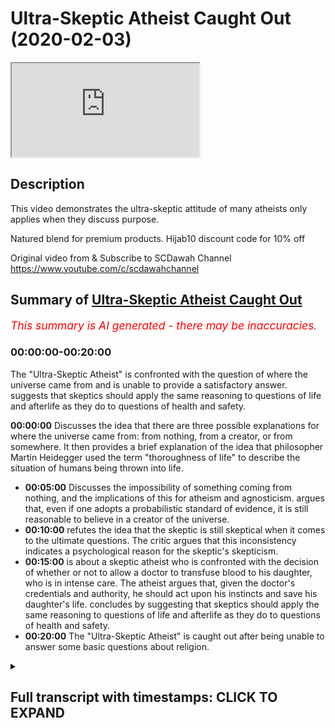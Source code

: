 # Ultra-Skeptic Atheist Caught Out (2020-02-03)

<iframe loading='lazy' allow='autoplay' src='https://www.youtube.com/embed/ejpxks97j3o'></iframe>

## Description

This video demonstrates the ultra-skeptic attitude of many atheists only applies when they discuss purpose.

Natured blend for premium products. Hijab10 discount code for 10% off

Original video from & Subscribe to SCDawah Channel
<https://www.youtube.com/c/scdawahchannel>

## Summary of [Ultra-Skeptic Atheist Caught Out](https://www.youtube.com/watch?v=ejpxks97j3o)

*<span style="color:red; font-size:125%">This summary is AI generated - there may be inaccuracies</span>. [](/)*

### <a onclick="modifyYTiframeseektime('0')">00:00:00-00:20:00</a>

The "Ultra-Skeptic Atheist" is confronted with the question of where the universe came from and is unable to provide a satisfactory answer.  suggests that skeptics should apply the same reasoning to questions of life and afterlife as they do to questions of health and safety.

**<a onclick="modifyYTiframeseektime('0')">00:00:00</a>** Discusses the idea that there are three possible explanations for where the universe came from: from nothing, from a creator, or from somewhere. It then provides a brief explanation of the idea that philosopher Martin Heidegger used the term "thoroughness of life" to describe the situation of humans being thrown into life.

* **<a onclick="modifyYTiframeseektime('300')">00:05:00</a>** Discusses the impossibility of something coming from nothing, and the implications of this for atheism and agnosticism. argues that, even if one adopts a probabilistic standard of evidence, it is still reasonable to believe in a creator of the universe.
* **<a onclick="modifyYTiframeseektime('600')">00:10:00</a>**  refutes the idea that the skeptic is still skeptical when it comes to the ultimate questions. The critic argues that this inconsistency indicates a psychological reason for the skeptic's skepticism.
* **<a onclick="modifyYTiframeseektime('900')">00:15:00</a>**  is about a skeptic atheist who is confronted with the decision of whether or not to allow a doctor to transfuse blood to his daughter, who is in intense care. The atheist argues that, given the doctor's credentials and authority, he should act upon his instincts and save his daughter's life.  concludes by suggesting that skeptics should apply the same reasoning to questions of life and afterlife as they do to questions of health and safety.
* **<a onclick="modifyYTiframeseektime('1200')">00:20:00</a>** The "Ultra-Skeptic Atheist" is caught out after being unable to answer some basic questions about religion.

<details><summary><h2>Full transcript with timestamps: CLICK TO EXPAND</h2></summary>

<a onclick="modifyYTiframeseektime('0')">0:00:00</a> ikaw our sponsors nature's blend  
<a onclick="modifyYTiframeseektime('3')">0:00:03</a> producers of premium Ethiopian black  
<a onclick="modifyYTiframeseektime('6')">0:00:06</a> seed products if you put her job 10  
<a onclick="modifyYTiframeseektime('9')">0:00:09</a> you'll get 10% off your purchase check  
<a onclick="modifyYTiframeseektime('13')">0:00:13</a> out their links underneath in the  
<a onclick="modifyYTiframeseektime('16')">0:00:16</a> description box or if there is one that  
<a onclick="modifyYTiframeseektime('19')">0:00:19</a> is actually objective which everyone  
<a onclick="modifyYTiframeseektime('21')">0:00:21</a> should be fulfilling I don't see how it  
<a onclick="modifyYTiframeseektime('24')">0:00:24</a> could be objective this is it's nothing  
<a onclick="modifyYTiframeseektime('27')">0:00:27</a> utopian not always it can actually it  
<a onclick="modifyYTiframeseektime('30')">0:00:30</a> doesn't have some utopian so let me tell  
<a onclick="modifyYTiframeseektime('32')">0:00:32</a> you something I always give this example  
<a onclick="modifyYTiframeseektime('34')">0:00:34</a> alright so I want to put it to you say  
<a onclick="modifyYTiframeseektime('37')">0:00:37</a> for example if me and you go to sleep  
<a onclick="modifyYTiframeseektime('39')">0:00:39</a> today yes and we wake up and we find  
<a onclick="modifyYTiframeseektime('42')">0:00:42</a> ourselves say on a plane or let's say on  
<a onclick="modifyYTiframeseektime('46')">0:00:46</a> a train yeah and the people are around  
<a onclick="modifyYTiframeseektime('49')">0:00:49</a> us they're talking to each other yeah  
<a onclick="modifyYTiframeseektime('51')">0:00:51</a> and they're eating food and they're  
<a onclick="modifyYTiframeseektime('53')">0:00:53</a> having a good time  
<a onclick="modifyYTiframeseektime('55')">0:00:55</a> what's the first thing you're gonna want  
<a onclick="modifyYTiframeseektime('57')">0:00:57</a> to know you went to sleep tonight  
<a onclick="modifyYTiframeseektime('59')">0:00:59</a> instead of waking up in your bed you  
<a onclick="modifyYTiframeseektime('61')">0:01:01</a> wake up on a train yeah  
<a onclick="modifyYTiframeseektime('64')">0:01:04</a> so why are you gonna you people around  
<a onclick="modifyYTiframeseektime('66')">0:01:06</a> you eating the conversating what you  
<a onclick="modifyYTiframeseektime('68')">0:01:08</a> want to know what they're eating what  
<a onclick="modifyYTiframeseektime('73')">0:01:13</a> they eat hungry ok so minute so they're  
<a onclick="modifyYTiframeseektime('75')">0:01:15</a> view they've given you some of the food  
<a onclick="modifyYTiframeseektime('76')">0:01:16</a> right so now the train keeps going  
<a onclick="modifyYTiframeseektime('79')">0:01:19</a> forward remember you went to sleep in  
<a onclick="modifyYTiframeseektime('81')">0:01:21</a> your own bed tonight yeah you woke up  
<a onclick="modifyYTiframeseektime('83')">0:01:23</a> and it's on a train I woke up on the  
<a onclick="modifyYTiframeseektime('85')">0:01:25</a> train yes yeah good all right so that's  
<a onclick="modifyYTiframeseektime('87')">0:01:27</a> the first question you're gonna have  
<a onclick="modifyYTiframeseektime('88')">0:01:28</a> right how did I get here and where is  
<a onclick="modifyYTiframeseektime('91')">0:01:31</a> the train wherever it is where is it  
<a onclick="modifyYTiframeseektime('94')">0:01:34</a> going  
<a onclick="modifyYTiframeseektime('94')">0:01:34</a> where is this train going yes I can  
<a onclick="modifyYTiframeseektime('97')">0:01:37</a> someone the train yes so means someone  
<a onclick="modifyYTiframeseektime('99')">0:01:39</a> so what am I doing with a train  
<a onclick="modifyYTiframeseektime('101')">0:01:41</a> I do think these are legitimate  
<a onclick="modifyYTiframeseektime('102')">0:01:42</a> questions it's very legit why why yeah  
<a onclick="modifyYTiframeseektime('106')">0:01:46</a> one song one song I was in my bed yeah  
<a onclick="modifyYTiframeseektime('109')">0:01:49</a> now I'm on a train I get there so he was  
<a onclick="modifyYTiframeseektime('111')">0:01:51</a> thrown into the reality of being on a  
<a onclick="modifyYTiframeseektime('113')">0:01:53</a> train after having not been there before  
<a onclick="modifyYTiframeseektime('115')">0:01:55</a> right but the train in this analogy here  
<a onclick="modifyYTiframeseektime('118')">0:01:58</a> is like life because we've were thrown  
<a onclick="modifyYTiframeseektime('121')">0:02:01</a> into the reality of life okay after  
<a onclick="modifyYTiframeseektime('123')">0:02:03</a> having not been here before and we're  
<a onclick="modifyYTiframeseektime('126')">0:02:06</a> going somewhere we came from somewhere  
<a onclick="modifyYTiframeseektime('128')">0:02:08</a> and we're doing something here you know  
<a onclick="modifyYTiframeseektime('130')">0:02:10</a> I mean yes so we took him when I was a  
<a onclick="modifyYTiframeseektime('133')">0:02:13</a> baby  
<a onclick="modifyYTiframeseektime('134')">0:02:14</a> where was not before I'm saying is that  
<a onclick="modifyYTiframeseektime('138')">0:02:18</a> we've been thrown into life yeah there  
<a onclick="modifyYTiframeseektime('140')">0:02:20</a> was a time where you and I did not exist  
<a onclick="modifyYTiframeseektime('141')">0:02:21</a> and then there was a time where we  
<a onclick="modifyYTiframeseektime('143')">0:02:23</a> existed and we were aware of our own  
<a onclick="modifyYTiframeseektime('145')">0:02:25</a> reality yes so this is analogous to what  
<a onclick="modifyYTiframeseektime('148')">0:02:28</a> I've just explained maybe not exactly  
<a onclick="modifyYTiframeseektime('149')">0:02:29</a> that I just bought this in some extent  
<a onclick="modifyYTiframeseektime('151')">0:02:31</a> insane it's the direct knowledge just a  
<a onclick="modifyYTiframeseektime('153')">0:02:33</a> little bit cool that's all right because  
<a onclick="modifyYTiframeseektime('155')">0:02:35</a> you've been through look one guy called  
<a onclick="modifyYTiframeseektime('157')">0:02:37</a> Martin Heidegger he's a German  
<a onclick="modifyYTiframeseektime('158')">0:02:38</a> philosopher yeah he used his term which  
<a onclick="modifyYTiframeseektime('161')">0:02:41</a> is very interesting it's good  
<a onclick="modifyYTiframeseektime('162')">0:02:42</a> the thoroughness of life he said that  
<a onclick="modifyYTiframeseektime('164')">0:02:44</a> you've been thrown into life you've been  
<a onclick="modifyYTiframeseektime('166')">0:02:46</a> chucked into life yeah because there was  
<a onclick="modifyYTiframeseektime('168')">0:02:48</a> a time where you were not here all right  
<a onclick="modifyYTiframeseektime('171')">0:02:51</a> you did not exist at one point now you  
<a onclick="modifyYTiframeseektime('172')">0:02:52</a> exist and you're in this world and you  
<a onclick="modifyYTiframeseektime('174')">0:02:54</a> can you can put you can conceive of that  
<a onclick="modifyYTiframeseektime('177')">0:02:57</a> reality you can realise your own  
<a onclick="modifyYTiframeseektime('179')">0:02:59</a> existence you I mean there's a big gap  
<a onclick="modifyYTiframeseektime('183')">0:03:03</a> analogy there might be but the analogy  
<a onclick="modifyYTiframeseektime('185')">0:03:05</a> is not going to be perfect but when you  
<a onclick="modifyYTiframeseektime('188')">0:03:08</a> see the questions here right the  
<a onclick="modifyYTiframeseektime('189')">0:03:09</a> question is when you were on the train  
<a onclick="modifyYTiframeseektime('191')">0:03:11</a> whether I come from what am I doing here  
<a onclick="modifyYTiframeseektime('194')">0:03:14</a> or one might go insistant existence your  
<a onclick="modifyYTiframeseektime('196')">0:03:16</a> questions what Karl Popper called the  
<a onclick="modifyYTiframeseektime('198')">0:03:18</a> ultimate questions yeah so now the  
<a onclick="modifyYTiframeseektime('200')">0:03:20</a> questions are still applicable because  
<a onclick="modifyYTiframeseektime('202')">0:03:22</a> now we've come from somewhere yes we're  
<a onclick="modifyYTiframeseektime('205')">0:03:25</a> doing something I will go in somewhere  
<a onclick="modifyYTiframeseektime('207')">0:03:27</a> yeah okay so where we're gonna go well  
<a onclick="modifyYTiframeseektime('210')">0:03:30</a> first of all the first question is where  
<a onclick="modifyYTiframeseektime('212')">0:03:32</a> did we come from that's an important one  
<a onclick="modifyYTiframeseektime('214')">0:03:34</a> it is so here's what I'll say to you  
<a onclick="modifyYTiframeseektime('216')">0:03:36</a> look you came from your parents and they  
<a onclick="modifyYTiframeseektime('219')">0:03:39</a> came from their parents and so on and so  
<a onclick="modifyYTiframeseektime('222')">0:03:42</a> forth but they couldn't be an infinite  
<a onclick="modifyYTiframeseektime('223')">0:03:43</a> regress of predecessors right so there  
<a onclick="modifyYTiframeseektime('226')">0:03:46</a> had to be somewhere we're all fired in  
<a onclick="modifyYTiframeseektime('228')">0:03:48</a> the same way this universe came from  
<a onclick="modifyYTiframeseektime('230')">0:03:50</a> somewhere there couldn't be  
<a onclick="modifyYTiframeseektime('231')">0:03:51</a> infinite regress of universes or causes  
<a onclick="modifyYTiframeseektime('234')">0:03:54</a> because then the universe wouldn't come  
<a onclick="modifyYTiframeseektime('236')">0:03:56</a> into existence right just like they  
<a onclick="modifyYTiframeseektime('238')">0:03:58</a> couldn't be an infinite regress of  
<a onclick="modifyYTiframeseektime('239')">0:03:59</a> predecessors of eyes you wouldn't come  
<a onclick="modifyYTiframeseektime('240')">0:04:00</a> into existence one second one second yes  
<a onclick="modifyYTiframeseektime('243')">0:04:03</a> yes infinite regress to the universe yes  
<a onclick="modifyYTiframeseektime('247')">0:04:07</a> look if we say that you came from your  
<a onclick="modifyYTiframeseektime('249')">0:04:09</a> parents oh yeah and then they came from  
<a onclick="modifyYTiframeseektime('251')">0:04:11</a> their parents what I'm saying to you is  
<a onclick="modifyYTiframeseektime('253')">0:04:13</a> that they couldn't have been an infinite  
<a onclick="modifyYTiframeseektime('255')">0:04:15</a> regress of predecessors of that people  
<a onclick="modifyYTiframeseektime('257')">0:04:17</a> your parents in Paris in Paris otherwise  
<a onclick="modifyYTiframeseektime('258')">0:04:18</a> you wouldn't have never been existed  
<a onclick="modifyYTiframeseektime('260')">0:04:20</a> right because there had to be a place  
<a onclick="modifyYTiframeseektime('262')">0:04:22</a> where it started isn't it in the same  
<a onclick="modifyYTiframeseektime('264')">0:04:24</a> way they couldn't be an infinite regress  
<a onclick="modifyYTiframeseektime('265')">0:04:25</a> of entities before the universe  
<a onclick="modifyYTiframeseektime('268')">0:04:28</a> otherwise the universe wouldn't have  
<a onclick="modifyYTiframeseektime('269')">0:04:29</a> started in the same way once again is it  
<a onclick="modifyYTiframeseektime('272')">0:04:32</a> the same you see the scale yeah yeah  
<a onclick="modifyYTiframeseektime('276')">0:04:36</a> we're just inferring that's how we  
<a onclick="modifyYTiframeseektime('279')">0:04:39</a> happen that's what an inference but the  
<a onclick="modifyYTiframeseektime('281')">0:04:41</a> question is this is that you've you've  
<a onclick="modifyYTiframeseektime('283')">0:04:43</a> got sorry  
<a onclick="modifyYTiframeseektime('284')">0:04:44</a> so you've you've got you've got options  
<a onclick="modifyYTiframeseektime('287')">0:04:47</a> you've got options in front of you so  
<a onclick="modifyYTiframeseektime('289')">0:04:49</a> you've got option one is that the  
<a onclick="modifyYTiframeseektime('291')">0:04:51</a> universe came from nothing option two is  
<a onclick="modifyYTiframeseektime('294')">0:04:54</a> that the universe created itself or  
<a onclick="modifyYTiframeseektime('297')">0:04:57</a> option three is that the universe came  
<a onclick="modifyYTiframeseektime('298')">0:04:58</a> from somewhere right or something so  
<a onclick="modifyYTiframeseektime('302')">0:05:02</a> we're saying okay option one isn't  
<a onclick="modifyYTiframeseektime('303')">0:05:03</a> impossibility because the universe  
<a onclick="modifyYTiframeseektime('305')">0:05:05</a> couldn't have come from nothing yes  
<a onclick="modifyYTiframeseektime('306')">0:05:06</a> option two is also impossibilities sorry  
<a onclick="modifyYTiframeseektime('309')">0:05:09</a> so options option one knows that the  
<a onclick="modifyYTiframeseektime('311')">0:05:11</a> universe came from nothing yeah and  
<a onclick="modifyYTiframeseektime('313')">0:05:13</a> we're saying that it's impossible for  
<a onclick="modifyYTiframeseektime('315')">0:05:15</a> something to come from nothing  
<a onclick="modifyYTiframeseektime('319')">0:05:19</a> yeah tested all the possibilities that  
<a onclick="modifyYTiframeseektime('321')">0:05:21</a> he could come from  
<a onclick="modifyYTiframeseektime('322')">0:05:22</a> yeah because by definition nothing is  
<a onclick="modifyYTiframeseektime('325')">0:05:25</a> the absence of something right  
<a onclick="modifyYTiframeseektime('327')">0:05:27</a> so mathematically even zero plus zero  
<a onclick="modifyYTiframeseektime('329')">0:05:29</a> could never equal one so from a  
<a onclick="modifyYTiframeseektime('332')">0:05:32</a> mathematical perspective from a logical  
<a onclick="modifyYTiframeseektime('333')">0:05:33</a> perspective from an empirical  
<a onclick="modifyYTiframeseektime('334')">0:05:34</a> perspective we have no evidence to show  
<a onclick="modifyYTiframeseektime('336')">0:05:36</a> that something can come from nothing  
<a onclick="modifyYTiframeseektime('338')">0:05:38</a> that postulation is an absurd one it's  
<a onclick="modifyYTiframeseektime('341')">0:05:41</a> an impossible one so the first option is  
<a onclick="modifyYTiframeseektime('345')">0:05:45</a> that something that we came from the  
<a onclick="modifyYTiframeseektime('346')">0:05:46</a> universe came from nothing the second  
<a onclick="modifyYTiframeseektime('348')">0:05:48</a> option is that the universe created  
<a onclick="modifyYTiframeseektime('350')">0:05:50</a> itself yes okay at the start of the  
<a onclick="modifyYTiframeseektime('356')">0:05:56</a> universe if there was nothing yes no  
<a onclick="modifyYTiframeseektime('366')">0:06:06</a> that's what I'm saying it's impossible  
<a onclick="modifyYTiframeseektime('369')">0:06:09</a> because from although all the testing  
<a onclick="modifyYTiframeseektime('371')">0:06:11</a> methods that we have right whoever is  
<a onclick="modifyYTiframeseektime('373')">0:06:13</a> ontological testing methods mathematical  
<a onclick="modifyYTiframeseektime('375')">0:06:15</a> testing methods empirical testing  
<a onclick="modifyYTiframeseektime('377')">0:06:17</a> methods and all of those paradigms all  
<a onclick="modifyYTiframeseektime('379')">0:06:19</a> those fears now zero plus zero always  
<a onclick="modifyYTiframeseektime('382')">0:06:22</a> equals zero  
<a onclick="modifyYTiframeseektime('383')">0:06:23</a> there's no situation in which we have  
<a onclick="modifyYTiframeseektime('385')">0:06:25</a> been able to perceive or test or  
<a onclick="modifyYTiframeseektime('387')">0:06:27</a> validate or prove that something has  
<a onclick="modifyYTiframeseektime('389')">0:06:29</a> come from nothing with our limit seed  
<a onclick="modifyYTiframeseektime('392')">0:06:32</a> yeah but we have we have been able to  
<a onclick="modifyYTiframeseektime('395')">0:06:35</a> show the opposite everything that we  
<a onclick="modifyYTiframeseektime('397')">0:06:37</a> know about everything shows us that from  
<a onclick="modifyYTiframeseektime('400')">0:06:40</a> nothing nothing comes so if we do we  
<a onclick="modifyYTiframeseektime('403')">0:06:43</a> know everything  
<a onclick="modifyYTiframeseektime('405')">0:06:45</a> Noah says that we know everything so  
<a onclick="modifyYTiframeseektime('407')">0:06:47</a> that's a different thing there be usable  
<a onclick="modifyYTiframeseektime('410')">0:06:50</a> recognition thing it could be well I'm  
<a onclick="modifyYTiframeseektime('413')">0:06:53</a> saying to you is that we we we don't  
<a onclick="modifyYTiframeseektime('415')">0:06:55</a> know everything that is but we can know  
<a onclick="modifyYTiframeseektime('416')">0:06:56</a> some things which can never be Janice  
<a onclick="modifyYTiframeseektime('418')">0:06:58</a> Ani  
<a onclick="modifyYTiframeseektime('419')">0:06:59</a> so we might not be able to know  
<a onclick="modifyYTiframeseektime('420')">0:07:00</a> everything that exists in the world but  
<a onclick="modifyYTiframeseektime('422')">0:07:02</a> we can eliminate things that could  
<a onclick="modifyYTiframeseektime('424')">0:07:04</a> potentially exist for example if I say  
<a onclick="modifyYTiframeseektime('426')">0:07:06</a> look a squared circle that's a  
<a onclick="modifyYTiframeseektime('428')">0:07:08</a> contradiction it can't exist right why  
<a onclick="modifyYTiframeseektime('431')">0:07:11</a> do we know that it doesn't exist because  
<a onclick="modifyYTiframeseektime('432')">0:07:12</a> there are two opposite things together  
<a onclick="modifyYTiframeseektime('434')">0:07:14</a> right which cannot coexist and at the  
<a onclick="modifyYTiframeseektime('438')">0:07:18</a> same time life we find out that you  
<a onclick="modifyYTiframeseektime('441')">0:07:21</a> could square a circle because the thing  
<a onclick="modifyYTiframeseektime('445')">0:07:25</a> is this is that how would you come about  
<a onclick="modifyYTiframeseektime('446')">0:07:26</a> trying to find that out you'd have to  
<a onclick="modifyYTiframeseektime('448')">0:07:28</a> reinvent the rules of logic if you  
<a onclick="modifyYTiframeseektime('450')">0:07:30</a> wanted to to delete the law of  
<a onclick="modifyYTiframeseektime('451')">0:07:31</a> non-contradiction I'm being put down see  
<a onclick="modifyYTiframeseektime('454')">0:07:34</a> yeah we could do that but with the thing  
<a onclick="modifyYTiframeseektime('457')">0:07:37</a> is we can't do that smoogle is here it  
<a onclick="modifyYTiframeseektime('459')">0:07:39</a> will be a circular thing because if you  
<a onclick="modifyYTiframeseektime('461')">0:07:41</a> try to disprove logic with logic I mean  
<a onclick="modifyYTiframeseektime('464')">0:07:44</a> I think about it the laws of logic here  
<a onclick="modifyYTiframeseektime('467')">0:07:47</a> the laws of logic that we know now for  
<a onclick="modifyYTiframeseektime('469')">0:07:49</a> example laws of non-contradiction some  
<a onclick="modifyYTiframeseektime('471')">0:07:51</a> of the laws of mathematics somebody even  
<a onclick="modifyYTiframeseektime('473')">0:07:53</a> some of the axioms your answer  
<a onclick="modifyYTiframeseektime('475')">0:07:55</a> no no problem go ahead  
<a onclick="modifyYTiframeseektime('482')">0:08:02</a> it's just like sprinklers Dorner  
<a onclick="modifyYTiframeseektime('503')">0:08:23</a> well can I can I finish off for  
<a onclick="modifyYTiframeseektime('504')">0:08:24</a> obscenity yeah but just to finish off on  
<a onclick="modifyYTiframeseektime('507')">0:08:27</a> a wrapper okay how do you know that was  
<a onclick="modifyYTiframeseektime('509')">0:08:29</a> your door on the other side of the phone  
<a onclick="modifyYTiframeseektime('511')">0:08:31</a> say the name and the phone yeah and are  
<a onclick="modifyYTiframeseektime('514')">0:08:34</a> you are you convinced that I showed or  
<a onclick="modifyYTiframeseektime('516')">0:08:36</a> how Sheree about that and how did you  
<a onclick="modifyYTiframeseektime('520')">0:08:40</a> know that that was definitely a door  
<a onclick="modifyYTiframeseektime('521')">0:08:41</a> couldn't have been someone that sounded  
<a onclick="modifyYTiframeseektime('524')">0:08:44</a> like Eudora Tsuda alright so how do you  
<a onclick="modifyYTiframeseektime('526')">0:08:46</a> how are you aware and how are you sure  
<a onclick="modifyYTiframeseektime('528')">0:08:48</a> that is your door wicked nonce in her  
<a onclick="modifyYTiframeseektime('531')">0:08:51</a> voice  
<a onclick="modifyYTiframeseektime('531')">0:08:51</a> so you employed a probabilistic type of  
<a onclick="modifyYTiframeseektime('534')">0:08:54</a> reasoning you said based on the  
<a onclick="modifyYTiframeseektime('535')">0:08:55</a> variables that I have at hand my  
<a onclick="modifyYTiframeseektime('537')">0:08:57</a> daughter's voice the fact that my  
<a onclick="modifyYTiframeseektime('538')">0:08:58</a> daughter's name appeared on the screen  
<a onclick="modifyYTiframeseektime('540')">0:09:00</a> with the number underneath that I'm  
<a onclick="modifyYTiframeseektime('541')">0:09:01</a> pretty convinced would you say you're  
<a onclick="modifyYTiframeseektime('543')">0:09:03</a> certain that was a reasonable it was  
<a onclick="modifyYTiframeseektime('545')">0:09:05</a> reasonable to believe that was motive it  
<a onclick="modifyYTiframeseektime('546')">0:09:06</a> was reasonable would you say you're  
<a onclick="modifyYTiframeseektime('547')">0:09:07</a> happy to live your life knowing that  
<a onclick="modifyYTiframeseektime('549')">0:09:09</a> that was your door on the other side of  
<a onclick="modifyYTiframeseektime('550')">0:09:10</a> the phone yes all right you see your  
<a onclick="modifyYTiframeseektime('552')">0:09:12</a> standards of and this is something I  
<a onclick="modifyYTiframeseektime('554')">0:09:14</a> want to say about not yourself but  
<a onclick="modifyYTiframeseektime('555')">0:09:15</a> generally about atheism and agnosticism  
<a onclick="modifyYTiframeseektime('557')">0:09:17</a> and skepticism your standards for  
<a onclick="modifyYTiframeseektime('559')">0:09:19</a> recognizing truth when it comes to daily  
<a onclick="modifyYTiframeseektime('562')">0:09:22</a> interactions and transactions it's quite  
<a onclick="modifyYTiframeseektime('565')">0:09:25</a> reasonable I would say you're employing  
<a onclick="modifyYTiframeseektime('566')">0:09:26</a> a probabilistic standard yeah now I want  
<a onclick="modifyYTiframeseektime('569')">0:09:29</a> you to employ such a reasonable standard  
<a onclick="modifyYTiframeseektime('571')">0:09:31</a> when it comes to knowing where you came  
<a onclick="modifyYTiframeseektime('573')">0:09:33</a> from what you're doing here and where  
<a onclick="modifyYTiframeseektime('575')">0:09:35</a> you're going because let me tell you  
<a onclick="modifyYTiframeseektime('576')">0:09:36</a> something if you employ a reasonable  
<a onclick="modifyYTiframeseektime('578')">0:09:38</a> standard for those three questions you  
<a onclick="modifyYTiframeseektime('580')">0:09:40</a> come to the conclusion that there had to  
<a onclick="modifyYTiframeseektime('583')">0:09:43</a> be something with no beginning that  
<a onclick="modifyYTiframeseektime('585')">0:09:45</a> started you you'll come to the  
<a onclick="modifyYTiframeseektime('586')">0:09:46</a> conclusion that you came from that thing  
<a onclick="modifyYTiframeseektime('589')">0:09:49</a> with no beginning uncaused cause the  
<a onclick="modifyYTiframeseektime('591')">0:09:51</a> necessary being existence etc because  
<a onclick="modifyYTiframeseektime('593')">0:09:53</a> it's impossible for that to be an  
<a onclick="modifyYTiframeseektime('594')">0:09:54</a> infinite regress of courses and it's  
<a onclick="modifyYTiframeseektime('596')">0:09:56</a> impossible for there to be an infinite  
<a onclick="modifyYTiframeseektime('597')">0:09:57</a> regress with the Pend of things you will  
<a onclick="modifyYTiframeseektime('599')">0:09:59</a> come to that conclusion  
<a onclick="modifyYTiframeseektime('601')">0:10:01</a> refute that you're still skeptical  
<a onclick="modifyYTiframeseektime('604')">0:10:04</a> yeah I'm skeptical that that was your  
<a onclick="modifyYTiframeseektime('605')">0:10:05</a> door on the other side of the phone you  
<a onclick="modifyYTiframeseektime('607')">0:10:07</a> can't because you don't know yellow you  
<a onclick="modifyYTiframeseektime('609')">0:10:09</a> don't know what hate the thing here's  
<a onclick="modifyYTiframeseektime('610')">0:10:10</a> what I'm saying to you is that you need  
<a onclick="modifyYTiframeseektime('612')">0:10:12</a> to be as consistent with your standards  
<a onclick="modifyYTiframeseektime('615')">0:10:15</a> of truth with the ultimate questions in  
<a onclick="modifyYTiframeseektime('619')">0:10:19</a> life which determine what you're doing  
<a onclick="modifyYTiframeseektime('620')">0:10:20</a> here as you are in your daily  
<a onclick="modifyYTiframeseektime('622')">0:10:22</a> transactions and dealing with for  
<a onclick="modifyYTiframeseektime('624')">0:10:24</a> example getting a phone call from your  
<a onclick="modifyYTiframeseektime('626')">0:10:26</a> door I don't think so  
<a onclick="modifyYTiframeseektime('629')">0:10:29</a> well that's fine you don't have to think  
<a onclick="modifyYTiframeseektime('631')">0:10:31</a> so but what I'm saying is then that  
<a onclick="modifyYTiframeseektime('633')">0:10:33</a> would mean that you're basically  
<a onclick="modifyYTiframeseektime('635')">0:10:35</a> employing different standards for  
<a onclick="modifyYTiframeseektime('637')">0:10:37</a> different truths do that look here's one  
<a onclick="modifyYTiframeseektime('641')">0:10:41</a> that you can do that if you want no  
<a onclick="modifyYTiframeseektime('642')">0:10:42</a> problem but you're deceiving us that is  
<a onclick="modifyYTiframeseektime('644')">0:10:44</a> in my opinion there's over skepticism  
<a onclick="modifyYTiframeseektime('646')">0:10:46</a> when it comes to the ultimate questions  
<a onclick="modifyYTiframeseektime('647')">0:10:47</a> which you don't employ in other spheres  
<a onclick="modifyYTiframeseektime('649')">0:10:49</a> in my view is indicative of inner  
<a onclick="modifyYTiframeseektime('653')">0:10:53</a> psychological reasoning behind it maybe  
<a onclick="modifyYTiframeseektime('656')">0:10:56</a> you want to be agnostic maybe it's more  
<a onclick="modifyYTiframeseektime('659')">0:10:59</a> of a want then something will share  
<a onclick="modifyYTiframeseektime('662')">0:11:02</a> philosophize the reason to get on  
<a onclick="modifyYTiframeseektime('664')">0:11:04</a> Francaise so use my reasonable logical  
<a onclick="modifyYTiframeseektime('669')">0:11:09</a> mind and if I think that the existential  
<a onclick="modifyYTiframeseektime('674')">0:11:14</a> question at the beginning of the  
<a onclick="modifyYTiframeseektime('675')">0:11:15</a> universe  
<a onclick="modifyYTiframeseektime('676')">0:11:16</a> yes it's not there to be seen I'm not  
<a onclick="modifyYTiframeseektime('679')">0:11:19</a> gonna hang more hats but your door  
<a onclick="modifyYTiframeseektime('680')">0:11:20</a> wasn't there to be seen but I can hear  
<a onclick="modifyYTiframeseektime('683')">0:11:23</a> oh no but hold on this is a double  
<a onclick="modifyYTiframeseektime('685')">0:11:25</a> standard here yeah if you see the  
<a onclick="modifyYTiframeseektime('687')">0:11:27</a> effects of the universe and you can  
<a onclick="modifyYTiframeseektime('689')">0:11:29</a> reason lookyou that could have been  
<a onclick="modifyYTiframeseektime('690')">0:11:30</a> someone other than your daughter yes yes  
<a onclick="modifyYTiframeseektime('693')">0:11:33</a> [ __ ] nine see the facts of the of the  
<a onclick="modifyYTiframeseektime('697')">0:11:37</a> you meet Lu here here's the problem okay  
<a onclick="modifyYTiframeseektime('699')">0:11:39</a> you just said I could hear her okay now  
<a onclick="modifyYTiframeseektime('703')">0:11:43</a> you're using one of the five senses to  
<a onclick="modifyYTiframeseektime('706')">0:11:46</a> determine it it's a determiner but you  
<a onclick="modifyYTiframeseektime('709')">0:11:49</a> couldn't see her there's other senses  
<a onclick="modifyYTiframeseektime('710')">0:11:50</a> that were not applicable in that  
<a onclick="modifyYTiframeseektime('711')">0:11:51</a> equation all right but you still came to  
<a onclick="modifyYTiframeseektime('714')">0:11:54</a> the conclusion and there was they could  
<a onclick="modifyYTiframeseektime('715')">0:11:55</a> be reasonable skeptical doubt that I can  
<a onclick="modifyYTiframeseektime('717')">0:11:57</a> employ if I was to philosophize as a  
<a onclick="modifyYTiframeseektime('720')">0:12:00</a> skeptic and say look hold on that could  
<a onclick="modifyYTiframeseektime('722')">0:12:02</a> have been an alien that was speaking to  
<a onclick="modifyYTiframeseektime('724')">0:12:04</a> you on the phone yes that could have  
<a onclick="modifyYTiframeseektime('725')">0:12:05</a> been your wife pretending to be odd or  
<a onclick="modifyYTiframeseektime('727')">0:12:07</a> your husband either you know pretending  
<a onclick="modifyYTiframeseektime('729')">0:12:09</a> to be your door yeah or it could have  
<a onclick="modifyYTiframeseektime('731')">0:12:11</a> been someone else your other door could  
<a onclick="modifyYTiframeseektime('733')">0:12:13</a> have been  
<a onclick="modifyYTiframeseektime('733')">0:12:13</a> you know her friend could be this  
<a onclick="modifyYTiframeseektime('735')">0:12:15</a> reasonable it wasn't empirical it was  
<a onclick="modifyYTiframeseektime('738')">0:12:18</a> reasonable I mean why is that reasonable  
<a onclick="modifyYTiframeseektime('741')">0:12:21</a> why it's original reason to mean why why  
<a onclick="modifyYTiframeseektime('743')">0:12:23</a> because I heard mitosis voice several  
<a onclick="modifyYTiframeseektime('747')">0:12:27</a> many times okay I understand but what  
<a onclick="modifyYTiframeseektime('749')">0:12:29</a> I'm saying to you there is that it can  
<a onclick="modifyYTiframeseektime('752')">0:12:32</a> still be doubted yes okay but you still  
<a onclick="modifyYTiframeseektime('755')">0:12:35</a> you over you override that down yes  
<a onclick="modifyYTiframeseektime('758')">0:12:38</a> because you have enough data to conclude  
<a onclick="modifyYTiframeseektime('761')">0:12:41</a> in your mind probabilistically that it  
<a onclick="modifyYTiframeseektime('762')">0:12:42</a> was your daughter  
<a onclick="modifyYTiframeseektime('762')">0:12:42</a> criticism yeah okay fine some some  
<a onclick="modifyYTiframeseektime('765')">0:12:45</a> degree of empiricism  
<a onclick="modifyYTiframeseektime('766')">0:12:46</a> yeah which can still be doubted because  
<a onclick="modifyYTiframeseektime('767')">0:12:47</a> of the reasons I've just told you major  
<a onclick="modifyYTiframeseektime('769')">0:12:49</a> percentage okay why I'm saying to you is  
<a onclick="modifyYTiframeseektime('772')">0:12:52</a> this yeah in the same way as you've been  
<a onclick="modifyYTiframeseektime('775')">0:12:55</a> able to reason probabilistically that  
<a onclick="modifyYTiframeseektime('777')">0:12:57</a> your doors on the other side on the  
<a onclick="modifyYTiframeseektime('778')">0:12:58</a> phone yes I'm saying to you if we have  
<a onclick="modifyYTiframeseektime('781')">0:13:01</a> now inference to the best explanation  
<a onclick="modifyYTiframeseektime('782')">0:13:02</a> you have different options either the  
<a onclick="modifyYTiframeseektime('785')">0:13:05</a> universe came from nothing and in fact  
<a onclick="modifyYTiframeseektime('787')">0:13:07</a> this idea the postulation that something  
<a onclick="modifyYTiframeseektime('790')">0:13:10</a> can come from nothing it's so absurd  
<a onclick="modifyYTiframeseektime('792')">0:13:12</a> that actually let me tell you from  
<a onclick="modifyYTiframeseektime('794')">0:13:14</a> reading a lot of philosophy no one has  
<a onclick="modifyYTiframeseektime('796')">0:13:16</a> said it and the moment some fool tried  
<a onclick="modifyYTiframeseektime('798')">0:13:18</a> to say it Krauss he was refuted by his  
<a onclick="modifyYTiframeseektime('801')">0:13:21</a> own physicist friends so fantastical yes  
<a onclick="modifyYTiframeseektime('805')">0:13:25</a> it's ridiculous it's it's absurd it's  
<a onclick="modifyYTiframeseektime('807')">0:13:27</a> it's not witnessed by anyone it's not  
<a onclick="modifyYTiframeseektime('809')">0:13:29</a> empirical all of the standards that you  
<a onclick="modifyYTiframeseektime('812')">0:13:32</a> wish to have in order to make a reasoned  
<a onclick="modifyYTiframeseektime('815')">0:13:35</a> judgment about the truth or falsehood of  
<a onclick="modifyYTiframeseektime('817')">0:13:37</a> something were not present in the  
<a onclick="modifyYTiframeseektime('819')">0:13:39</a> postulation that something can come from  
<a onclick="modifyYTiframeseektime('820')">0:13:40</a> nothing and therefore can be rejected  
<a onclick="modifyYTiframeseektime('822')">0:13:42</a> yeah yeah it can't be rejected it can be  
<a onclick="modifyYTiframeseektime('825')">0:13:45</a> Richard tryna ash and it shall be  
<a onclick="modifyYTiframeseektime('827')">0:13:47</a> rejected and it shall be rejected but  
<a onclick="modifyYTiframeseektime('829')">0:13:49</a> don't think so okay look here's the  
<a onclick="modifyYTiframeseektime('831')">0:13:51</a> thing  
<a onclick="modifyYTiframeseektime('831')">0:13:51</a> what's the evidence  
<a onclick="modifyYTiframeseektime('834')">0:13:54</a> okay see you look this is it's a slight  
<a onclick="modifyYTiframeseektime('837')">0:13:57</a> look what you have here is some kind of  
<a onclick="modifyYTiframeseektime('840')">0:14:00</a> a motorcycle I'm not a psychiatrist yeah  
<a onclick="modifyYTiframeseektime('842')">0:14:02</a> I'm not here to you know you know give  
<a onclick="modifyYTiframeseektime('844')">0:14:04</a> you a little drink and and tell you tell  
<a onclick="modifyYTiframeseektime('846')">0:14:06</a> you what your hands  
<a onclick="modifyYTiframeseektime('847')">0:14:07</a> yeah sit on the couch and psychoanalyze  
<a onclick="modifyYTiframeseektime('849')">0:14:09</a> your behavior but if I were if I were  
<a onclick="modifyYTiframeseektime('852')">0:14:12</a> I'd say something I diagnosed you of  
<a onclick="modifyYTiframeseektime('854')">0:14:14</a> some kind of cognitive dissonance you  
<a onclick="modifyYTiframeseektime('856')">0:14:16</a> look you're I say literally you might  
<a onclick="modifyYTiframeseektime('862')">0:14:22</a> have cognitive dissonance because the  
<a onclick="modifyYTiframeseektime('863')">0:14:23</a> reason why I think you might have  
<a onclick="modifyYTiframeseektime('864')">0:14:24</a> tumbled into business because you live  
<a onclick="modifyYTiframeseektime('866')">0:14:26</a> your life one way but your beliefs in  
<a onclick="modifyYTiframeseektime('868')">0:14:28</a> relation to the ultimate questions are  
<a onclick="modifyYTiframeseektime('870')">0:14:30</a> completely contradictory to the way in  
<a onclick="modifyYTiframeseektime('872')">0:14:32</a> which you act you understand my point so  
<a onclick="modifyYTiframeseektime('875')">0:14:35</a> your reason your your faculties and your  
<a onclick="modifyYTiframeseektime('877')">0:14:37</a> instruments of reasoning become  
<a onclick="modifyYTiframeseektime('879')">0:14:39</a> completely like you become an extreme  
<a onclick="modifyYTiframeseektime('882')">0:14:42</a> skeptic when you're dealing with the  
<a onclick="modifyYTiframeseektime('883')">0:14:43</a> ultimate questions and you're not  
<a onclick="modifyYTiframeseektime('885')">0:14:45</a> willing to be that same skeptic when  
<a onclick="modifyYTiframeseektime('887')">0:14:47</a> you're dealing with daily transactions  
<a onclick="modifyYTiframeseektime('889')">0:14:49</a> and interactively transactions we see  
<a onclick="modifyYTiframeseektime('891')">0:14:51</a> all the time the quite benign but  
<a onclick="modifyYTiframeseektime('893')">0:14:53</a> they're not benign you could it could be  
<a onclick="modifyYTiframeseektime('895')">0:14:55</a> a life or death situation right now it  
<a onclick="modifyYTiframeseektime('897')">0:14:57</a> could be yeah if a doctor came to you my  
<a onclick="modifyYTiframeseektime('899')">0:14:59</a> friend and said to you let me ask you a  
<a onclick="modifyYTiframeseektime('901')">0:15:01</a> question right now yeah if a doctor came  
<a onclick="modifyYTiframeseektime('903')">0:15:03</a> to you let's say God forbid here but  
<a onclick="modifyYTiframeseektime('906')">0:15:06</a> your doors on a hospital she needed some  
<a onclick="modifyYTiframeseektime('907')">0:15:07</a> kind of a transfer of blood yes well  
<a onclick="modifyYTiframeseektime('909')">0:15:09</a> let's say she even needed a lung  
<a onclick="modifyYTiframeseektime('911')">0:15:11</a> transplant run and the doctor came to  
<a onclick="modifyYTiframeseektime('913')">0:15:13</a> you and said your daughter needs a lung  
<a onclick="modifyYTiframeseektime('916')">0:15:16</a> transplant and you're the only guy that  
<a onclick="modifyYTiframeseektime('917')">0:15:17</a> can that has matched her you know  
<a onclick="modifyYTiframeseektime('919')">0:15:19</a> whatever and you need to give that would  
<a onclick="modifyYTiframeseektime('921')">0:15:21</a> you get what you give it you would give  
<a onclick="modifyYTiframeseektime('923')">0:15:23</a> it but hold on that doctor he could be  
<a onclick="modifyYTiframeseektime('926')">0:15:26</a> making a mistake my friend yes she could  
<a onclick="modifyYTiframeseektime('928')">0:15:28</a> so I would say to the doctor is there  
<a onclick="modifyYTiframeseektime('930')">0:15:30</a> any other way now he'd say no and my so  
<a onclick="modifyYTiframeseektime('933')">0:15:33</a> he gonna do he go to someone else  
<a onclick="modifyYTiframeseektime('935')">0:15:35</a> there's no time he's saying you've got  
<a onclick="modifyYTiframeseektime('937')">0:15:37</a> one hour yeah she's so intensive care  
<a onclick="modifyYTiframeseektime('940')">0:15:40</a> yes yeah yeah I would acts upon my  
<a onclick="modifyYTiframeseektime('942')">0:15:42</a> instincts  
<a onclick="modifyYTiframeseektime('944')">0:15:44</a> yeah and so undo this thing and save my  
<a onclick="modifyYTiframeseektime('948')">0:15:48</a> daughter's life okay you think you're  
<a onclick="modifyYTiframeseektime('949')">0:15:49</a> saving your daughter's life yeah how do  
<a onclick="modifyYTiframeseektime('951')">0:15:51</a> you know you're saving your daughter's  
<a onclick="modifyYTiframeseektime('952')">0:15:52</a> life because I recently believed the  
<a onclick="modifyYTiframeseektime('954')">0:15:54</a> doctor you said but hold on hold on hold  
<a onclick="modifyYTiframeseektime('957')">0:15:57</a> on hold on yeah hold on no but you think  
<a onclick="modifyYTiframeseektime('962')">0:16:02</a> it's life and death this is after life  
<a onclick="modifyYTiframeseektime('964')">0:16:04</a> and death  
<a onclick="modifyYTiframeseektime('965')">0:16:05</a> he said look you see here the point  
<a onclick="modifyYTiframeseektime('967')">0:16:07</a> you're willing to put your own let's say  
<a onclick="modifyYTiframeseektime('970')">0:16:10</a> it takes it could put your own life on  
<a onclick="modifyYTiframeseektime('972')">0:16:12</a> the line yeah you're willing to  
<a onclick="modifyYTiframeseektime('973')">0:16:13</a> potentially put your own life on the  
<a onclick="modifyYTiframeseektime('975')">0:16:15</a> line and I did anything for your  
<a onclick="modifyYTiframeseektime('978')">0:16:18</a> daughter but this the methods of  
<a onclick="modifyYTiframeseektime('981')">0:16:21</a> skepticism that you are employing in the  
<a onclick="modifyYTiframeseektime('983')">0:16:23</a> ultimate questions that we were talking  
<a onclick="modifyYTiframeseektime('985')">0:16:25</a> about well completely thrown out when  
<a onclick="modifyYTiframeseektime('989')">0:16:29</a> you were dealing with that inquiry  
<a onclick="modifyYTiframeseektime('990')">0:16:30</a> submission it's emotional you said it  
<a onclick="modifyYTiframeseektime('993')">0:16:33</a> was instinctive it's instinctively  
<a onclick="modifyYTiframeseektime('995')">0:16:35</a> emotional not no problem is emotional  
<a onclick="modifyYTiframeseektime('997')">0:16:37</a> and and there's no contradiction between  
<a onclick="modifyYTiframeseektime('999')">0:16:39</a> a good emotional argument and a good  
<a onclick="modifyYTiframeseektime('1001')">0:16:41</a> rational one human beings are emotional  
<a onclick="modifyYTiframeseektime('1004')">0:16:44</a> creatures find but you still believe the  
<a onclick="modifyYTiframeseektime('1006')">0:16:46</a> doctor that so you believe the doctor  
<a onclick="modifyYTiframeseektime('1009')">0:16:49</a> because you trust in the doctors  
<a onclick="modifyYTiframeseektime('1011')">0:16:51</a> credentials and authority yes because  
<a onclick="modifyYTiframeseektime('1013')">0:16:53</a> you have enough you have enough reason  
<a onclick="modifyYTiframeseektime('1016')">0:16:56</a> to believe that that doctor was actually  
<a onclick="modifyYTiframeseektime('1017')">0:16:57</a> trained and can analyze the data yes  
<a onclick="modifyYTiframeseektime('1020')">0:17:00</a> so you see here look I want you to use  
<a onclick="modifyYTiframeseektime('1024')">0:17:04</a> that same method of reasoning when we're  
<a onclick="modifyYTiframeseektime('1027')">0:17:07</a> dealing with the ultimate choice because  
<a onclick="modifyYTiframeseektime('1028')">0:17:08</a> you said something very important you  
<a onclick="modifyYTiframeseektime('1029')">0:17:09</a> know what he said you said it was a  
<a onclick="modifyYTiframeseektime('1032')">0:17:12</a> matter of life and death yes let me tell  
<a onclick="modifyYTiframeseektime('1034')">0:17:14</a> you something my friend honestly yeah  
<a onclick="modifyYTiframeseektime('1035')">0:17:15</a> this these ultimate choice questions are  
<a onclick="modifyYTiframeseektime('1038')">0:17:18</a> not a matter of life and death  
<a onclick="modifyYTiframeseektime('1040')">0:17:20</a> you know they are they are a matter of  
<a onclick="modifyYTiframeseektime('1042')">0:17:22</a> life and afterlife yes and you know what  
<a onclick="modifyYTiframeseektime('1045')">0:17:25</a> let me tell you something that's an even  
<a onclick="modifyYTiframeseektime('1046')">0:17:26</a> more hefty inquiry so you have to let me  
<a onclick="modifyYTiframeseektime('1049')">0:17:29</a> tell you one of evidence of this  
<a onclick="modifyYTiframeseektime('1050')">0:17:30</a> constant do you have any evidence that  
<a onclick="modifyYTiframeseektime('1052')">0:17:32</a> your doctor was actually being come in  
<a onclick="modifyYTiframeseektime('1054')">0:17:34</a> this analogy that is a jarful evidence I  
<a onclick="modifyYTiframeseektime('1056')">0:17:36</a> have enough evidence as a doctor had I  
<a onclick="modifyYTiframeseektime('1058')">0:17:38</a> have looked yes I do do you know why let  
<a onclick="modifyYTiframeseektime('1061')">0:17:41</a> me tell you why let me explain let me  
<a onclick="modifyYTiframeseektime('1064')">0:17:44</a> show you how let me explain you know why  
<a onclick="modifyYTiframeseektime('1067')">0:17:47</a> did you trust the doctor when he was  
<a onclick="modifyYTiframeseektime('1068')">0:17:48</a> telling you to do X Y Z once again he's  
<a onclick="modifyYTiframeseektime('1070')">0:17:50</a> quite benign it's not benign this was  
<a onclick="modifyYTiframeseektime('1072')">0:17:52</a> laughing death  
<a onclick="modifyYTiframeseektime('1073')">0:17:53</a> life and death - this is life and death  
<a onclick="modifyYTiframeseektime('1077')">0:17:57</a> you trusted him putting your own life at  
<a onclick="modifyYTiframeseektime('1078')">0:17:58</a> like why do you trust him people eat  
<a onclick="modifyYTiframeseektime('1080')">0:18:00</a> trust look after our health well why did  
<a onclick="modifyYTiframeseektime('1084')">0:18:04</a> why did you trust him you trusted him  
<a onclick="modifyYTiframeseektime('1085')">0:18:05</a> you trusted him good a person of  
<a onclick="modifyYTiframeseektime('1087')">0:18:07</a> authority yes and your mind you reason  
<a onclick="modifyYTiframeseektime('1091')">0:18:11</a> it was it was it was an appropriate  
<a onclick="modifyYTiframeseektime('1093')">0:18:13</a> action a responsible action to trust his  
<a onclick="modifyYTiframeseektime('1097')">0:18:17</a> judgment yes so in other words you  
<a onclick="modifyYTiframeseektime('1099')">0:18:19</a> vested Authority in the doctor yes now  
<a onclick="modifyYTiframeseektime('1102')">0:18:22</a> what I'm saying is this why do I have as  
<a onclick="modifyYTiframeseektime('1104')">0:18:24</a> much conviction as I do that there's an  
<a onclick="modifyYTiframeseektime('1107')">0:18:27</a> afterlife because I vest authority in  
<a onclick="modifyYTiframeseektime('1110')">0:18:30</a> the authorship of the last and final  
<a onclick="modifyYTiframeseektime('1112')">0:18:32</a> message to humankind which I believe is  
<a onclick="modifyYTiframeseektime('1114')">0:18:34</a> the Quran have you seen this entity what  
<a onclick="modifyYTiframeseektime('1119')">0:18:39</a> I've seen the doctor yes okay you have  
<a onclick="modifyYTiframeseektime('1122')">0:18:42</a> certification but you haven't seen what  
<a onclick="modifyYTiframeseektime('1124')">0:18:44</a> he has seen horror no but in this  
<a onclick="modifyYTiframeseektime('1126')">0:18:46</a> analogy right your doctor who you've  
<a onclick="modifyYTiframeseektime('1128')">0:18:48</a> seen it's telling you that there are  
<a onclick="modifyYTiframeseektime('1130')">0:18:50</a> certain dysfunctionality is in your  
<a onclick="modifyYTiframeseektime('1132')">0:18:52</a> saying your daughter's health that you  
<a onclick="modifyYTiframeseektime('1134')">0:18:54</a> have not seen but you've instead only  
<a onclick="modifyYTiframeseektime('1136')">0:18:56</a> witnessed the testimony of the doctor  
<a onclick="modifyYTiframeseektime('1139')">0:18:59</a> but you have as much conviction in the  
<a onclick="modifyYTiframeseektime('1142')">0:19:02</a> testimony as you probably would have if  
<a onclick="modifyYTiframeseektime('1144')">0:19:04</a> he had shown you x-rays so I have an  
<a onclick="modifyYTiframeseektime('1146')">0:19:06</a> interaction with another human being yes  
<a onclick="modifyYTiframeseektime('1149')">0:19:09</a> but you've vested your in now you've  
<a onclick="modifyYTiframeseektime('1151')">0:19:11</a> given that human-being authority if the  
<a onclick="modifyYTiframeseektime('1153')">0:19:13</a> doctor said look listen to me carefully  
<a onclick="modifyYTiframeseektime('1157')">0:19:17</a> listen what's your name again sorry  
<a onclick="modifyYTiframeseektime('1159')">0:19:19</a> Charles  
<a onclick="modifyYTiframeseektime('1159')">0:19:19</a> Charles he says listen Charles you need  
<a onclick="modifyYTiframeseektime('1161')">0:19:21</a> to give your land right now because  
<a onclick="modifyYTiframeseektime('1163')">0:19:23</a> you're the only one who went I'm not a  
<a onclick="modifyYTiframeseektime('1164')">0:19:24</a> doctor I don't know I'm talking about my  
<a onclick="modifyYTiframeseektime('1166')">0:19:26</a> you need to give it it could have an  
<a onclick="modifyYTiframeseektime('1168')">0:19:28</a> impact on you yes but it's a life in  
<a onclick="modifyYTiframeseektime('1170')">0:19:30</a> that situation and then he says this he  
<a onclick="modifyYTiframeseektime('1173')">0:19:33</a> says come into my office I'll show you  
<a onclick="modifyYTiframeseektime('1175')">0:19:35</a> all of the reasons why I came to my  
<a onclick="modifyYTiframeseektime('1177')">0:19:37</a> conclusion if you would like but that  
<a onclick="modifyYTiframeseektime('1179')">0:19:39</a> could slow the process down and it could  
<a onclick="modifyYTiframeseektime('1182')">0:19:42</a> also endanger your daughter's life what  
<a onclick="modifyYTiframeseektime('1184')">0:19:44</a> would you do would you go to the office  
<a onclick="modifyYTiframeseektime('1185')">0:19:45</a> or not  
<a onclick="modifyYTiframeseektime('1189')">0:19:49</a> to go  
<a onclick="modifyYTiframeseektime('1190')">0:19:50</a> is that what you said to the doctor man  
<a onclick="modifyYTiframeseektime('1193')">0:19:53</a> I want to check it what do you see what  
<a onclick="modifyYTiframeseektime('1195')">0:19:55</a> I'm saying yeah I think you do think  
<a onclick="modifyYTiframeseektime('1198')">0:19:58</a> about it deeply I know this down we  
<a onclick="modifyYTiframeseektime('1200')">0:20:00</a> dance I know you sit down  
<a onclick="modifyYTiframeseektime('1202')">0:20:02</a> I don't know meat on the bone though you  
<a onclick="modifyYTiframeseektime('1204')">0:20:04</a> just review the video when it comes out  
<a onclick="modifyYTiframeseektime('1206')">0:20:06</a> think about it twice three times have a  
<a onclick="modifyYTiframeseektime('1208')">0:20:08</a> tea think about it fourth time and then  
<a onclick="modifyYTiframeseektime('1210')">0:20:10</a> you'll know what I'm talking about how  
<a onclick="modifyYTiframeseektime('1212')">0:20:12</a> many times maybe five actually  
<a onclick="modifyYTiframeseektime('1214')">0:20:14</a> okay guys you know  
</details>
